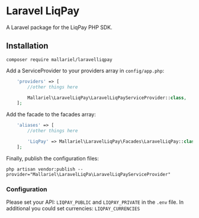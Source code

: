 # Laravel LiqPay

A Laravel package for the LiqPay PHP SDK.

## Installation
```
composer require mallariel/laravelliqpay
```

Add a ServiceProvider to your providers array in `config/app.php`:
```php
    'providers' => [
    	//other things here

    	Mallariel\LaravelLiqPay\LaravelLiqPayServiceProvider::class,
    ];
```

Add the facade to the facades array:
```php
    'aliases' => [
    	//other things here

    	'LiqPay' => Mallariel\LaravelLiqPay\Facades\LaravelLiqPay::class,
    ];
```

Finally, publish the configuration files:
```
php artisan vendor:publish --provider="Mallariel\LaravelLiqPa\LaravelLiqPayServiceProvider"
```

### Configuration
Please set your API: `LIQPAY_PUBLIC` and `LIQPAY_PRIVATE` in the `.env` file.
In additional you could set currencies: `LIQPAY_CURRENCIES`